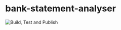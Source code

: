 # bank-statement-analyser

![Build, Test and Publish](https://github.com/ynedderhoff/bank-statement-analyser/workflows/Build,%20Test%20and%20Publish/badge.svg)
